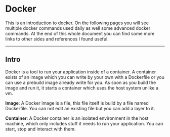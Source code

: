 #  Docker

This is an introduction to docker. On the following pages you will see multiple docker commands used daily as well some advanced docker commands. At the end of this whole document you can find some more links to other sides and references I found useful.

--------

## Intro 

Docker is a tool to run your application inside of a container. 
A container exists of an image which you can write by your own with a Dockerfile or you can use a prebuild image already write for you. As soon as you build the image and run it, it starts a container which uses the host system unlike a vm. 

**Image**: A Docker image is a file, this file itself is build by a file named Dockerfile. You can not edit an existing file but you can add a layer to it.
 
**Container**: A Docker container is an isolated environment in the host machine, which only includes stuff it needs to run your application. You can start, stop and interact with them. 

